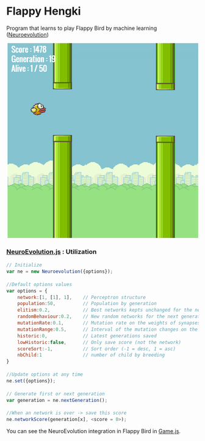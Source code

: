 # Flappy Hengki 

Program that learns to play Flappy Bird by machine learning ([Neuroevolution](http://www.scholarpedia.org/article/Neuroevolution))

![alt tag](https://github.com/xviniette/FlappyLearning/blob/gh-pages/img/flappy.png?raw=true)

### [NeuroEvolution.js](http://github.com/xviniette/FlappyLearning/blob/gh-pages/Neuroevolution.js) : Utilization
```javascript
// Initialize
var ne = new Neuroevolution({options});

//Default options values
var options = {
    network:[1, [1], 1],    // Perceptron structure
    population:50,          // Population by generation
    elitism:0.2,            // Best networks kepts unchanged for the next generation (rate)
    randomBehaviour:0.2,    // New random networks for the next generation (rate)
    mutationRate:0.1,       // Mutation rate on the weights of synapses
    mutationRange:0.5,      // Interval of the mutation changes on the synapse weight
    historic:0,             // Latest generations saved
    lowHistoric:false,      // Only save score (not the network)
    scoreSort:-1,           // Sort order (-1 = desc, 1 = asc)
    nbChild:1               // number of child by breeding
}

//Update options at any time
ne.set({options});

// Generate first or next generation
var generation = ne.nextGeneration();

//When an network is over -> save this score
ne.networkScore(generation[x], <score = 0>);
```

You can see the NeuroEvolution integration in Flappy Bird in [Game.js](http://github.com/xviniette/FlappyLearning/blob/gh-pages/game.js).
